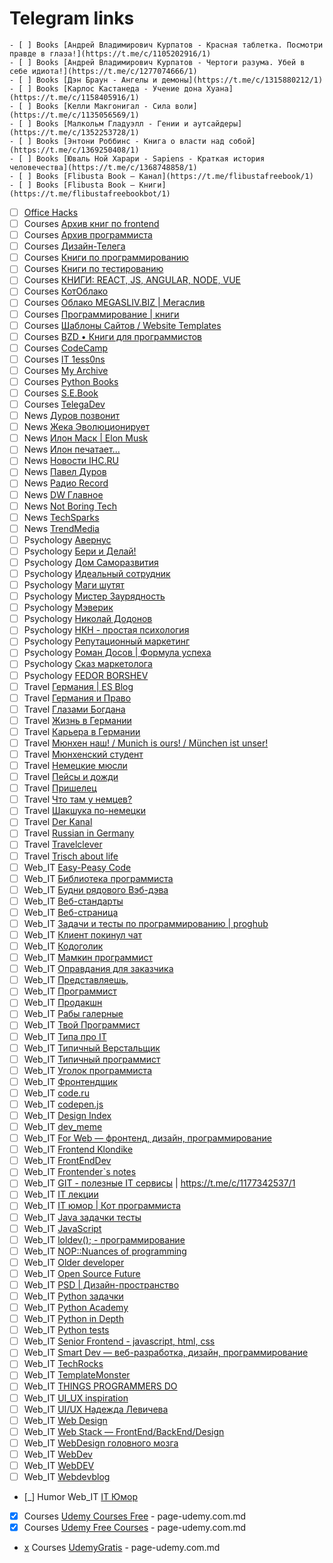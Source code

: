 # Telegram links

    - [ ] Books [Андрей Владимирович Курпатов - Красная таблетка. Посмотри правде в глаза!](https://t.me/c/1105202916/1)
    - [ ] Books [Андрей Владимирович Курпатов - Чертоги разума. Убей в себе идиота!](https://t.me/c/1277074666/1)
    - [ ] Books [Дэн Браун - Ангелы и демоны](https://t.me/c/1315880212/1)
    - [ ] Books [Карлос Кастанеда - Учение дона Хуана](https://t.me/c/1158405916/1)
    - [ ] Books [Келли Макгонигал - Сила воли](https://t.me/c/1135056569/1)
    - [ ] Books [Малкольм Гладуэлл - Гении и аутсайдеры](https://t.me/c/1352253728/1)
    - [ ] Books [Энтони Роббинс - Книга о власти над собой](https://t.me/c/1369250408/1)
    - [ ] Books [Юваль Ной Харари - Sapiens - Краткая история человечества](https://t.me/c/1368748858/1)
    - [ ] Books [Flibusta Book — Канал](https://t.me/flibustafreebook/1)
    - [ ] Books [Flibusta Book — Книги](https://t.me/flibustafreebookbot/1)

- [ ] [Office Hacks](https://t.me/hacks_office)
- [ ] Courses [Архив книг по frontend](https://t.me/frontendarchive/1)
- [ ] Courses [Архив программиста](https://t.me/techrocksarchive/1)
- [ ] Courses [Дизайн-Телега](https://t.me/design_telega/1)
- [ ] Courses [Книги по программированию](https://t.me/python_books_archive/1)
- [ ] Courses [Книги по тестированию](https://t.me/bookqa/1)
- [ ] Courses [КНИГИ: REACT, JS, ANGULAR, NODE, VUE](https://t.me/frontbooks/1)
- [ ] Courses [КотОблако](https://t.me/slifcloud/1)
- [ ] Courses [Облако MEGASLIV.BIZ | Мегаслив](https://t.me/cloudcourse/1)
- [ ] Courses [Программирование | книги](https://t.me/it_boooks/1)
- [ ] Courses [Шаблоны Сайтов / Website Templates](https://t.me/templatesite/1)
- [ ] Courses [BZD • Книги для программистов](https://t.me/bzd_channel/1)
- [ ] Courses [CodeCamp](https://t.me/campcode/1)
- [ ] Courses [IT 1ess0ns](https://t.me/IT_1ess0ns/1)
- [ ] Courses [My Archive](https://t.me/creative_archive/1)
- [ ] Courses [Python Books](https://t.me/pythonbooks/1)
- [ ] Courses [S.E.Book](https://t.me/S_E_Book)
- [ ] Courses [TelegaDev](https://t.me/telegadev/1)
- [ ] News [Дуров позвонит](https://t.me/DurovTV/1)
- [ ] News [Жека Эволюционирует](https://t.me/ono_tebya_sozhret/1)
- [ ] News [Илон Маск | Elon Musk](https://t.me/elonmusk_ru/1)
- [ ] News [Илон печатает...](https://t.me/Muskich/1)
- [ ] News [Новости IHC.RU](https://t.me/ihc_ru/1)
- [ ] News [Павел Дуров](https://t.me/durov_russia/1)
- [ ] News [Радио Record](https://t.me/radiorecord/1)
- [ ] News [DW Главное](https://t.me/dwglavnoe/1)
- [ ] News [Not Boring Tech](https://t.me/notboring_tech/1)
- [ ] News [TechSparks](https://t.me/techsparks/1)
- [ ] News [TrendMedia](https://t.me/TrendMediaChannel/1)
- [ ] Psychology [Авернус](https://t.me/avernuslab/1)
- [ ] Psychology [Бери и Делай!](https://t.me/energia_uspexa/1)
- [ ] Psychology [Дом Саморазвития](https://t.me/domsamorazvitiya/1)
- [ ] Psychology [Идеальный сотрудник](https://t.me/russiaHH/1)
- [ ] Psychology [Маги шутят](https://t.me/bash_mag/1)
- [ ] Psychology [Мистер Заурядность](https://t.me/mrzauryadnost/1)
- [ ] Psychology [Мэверик](https://t.me/freeman365/1)
- [ ] Psychology [Николай Додонов](https://t.me/n_dodonov/1)
- [ ] Psychology [НКН - простая психология](https://t.me/nkn_psi/1)
- [ ] Psychology [Репутационный маркетинг](https://t.me/reputant/1)
- [ ] Psychology [Роман Досов | Формула успеха](https://t.me/romandosov_blog/1)
- [ ] Psychology [Сказ маркетолога](https://t.me/moj_marketing/1)
- [ ] Psychology [FEDOR BORSHEV](https://t.me/pmdaily/1)
- [ ] Travel [Германия | ES Blog](https://t.me/es_blog/1)
- [ ] Travel [Германия и Право](https://t.me/gratis_recht/1)
- [ ] Travel [Глазами Богдана](https://t.me/bogdandevisu/1)
- [ ] Travel [Жизнь в Германии](https://t.me/lifegermany/1)
- [ ] Travel [Карьера в Германии](https://t.me/ingermany/1)
- [ ] Travel [Мюнхен наш! / Munich is ours! / München ist unser!](https://t.me/munichIsOur/1)
- [ ] Travel [Мюнхенский студент](https://t.me/munich_student/1)
- [ ] Travel [Немецкие мюсли](https://t.me/nemusli/1)
- [ ] Travel [Пейсы и дожди](https://t.me/pasesandsand/1)
- [ ] Travel [Пришелец](https://t.me/rusdeutschland/1)
- [ ] Travel [Что там у немцев?](https://t.me/dwrussian/1)
- [ ] Travel [Шакшука по-немецки](https://t.me/shakshuka_de/1)
- [ ] Travel [Der Kanal](https://t.me/austriakanal/1)
- [ ] Travel [Russian in Germany](https://t.me/survival_bias/1)
- [ ] Travel [Travelclever](https://t.me/travelclever/1)
- [ ] Travel [Trisch about life](https://t.me/trischme/1)
- [ ] Web_IT [Easy-Peasy Code](https://t.me/easypeasycode/1)
- [ ] Web_IT [Библиотека программиста](https://t.me/proglibrary/1)
- [ ] Web_IT [Будни рядового Вэб-дэва](https://t.me/vebdev/1)
- [ ] Web_IT [Веб-стандарты](https://t.me/webstandards_ru/1)
- [ ] Web_IT [Веб-страница](https://t.me/tproger_web/1)
- [ ] Web_IT [Задачи и тесты по программированию | proghub](https://t.me/prog_hub/1)
- [ ] Web_IT [Клиент покинул чат](https://t.me/clientochat/1)
- [ ] Web_IT [Кодоголик](https://t.me/kodogolik/1)
- [ ] Web_IT [Мамкин программист](https://t.me/mamprog/1)
- [ ] Web_IT [Оправдания для заказчика](https://t.me/olegizvini/1)
- [ ] Web_IT [Представляешь,](https://t.me/your_tech/1)
- [ ] Web_IT [Программист](https://t.me/progeri/1)
- [ ] Web_IT [Продакшн](https://t.me/prod_one/1)
- [ ] Web_IT [Рабы галерные](https://t.me/rabynagalerah/1)
- [ ] Web_IT [Твой Программист](https://t.me/u_programmer/1)
- [ ] Web_IT [Типа про IT](https://t.me/tipaproit/1)
- [ ] Web_IT [Типичный Верстальщик](https://t.me/tpverstak/1)
- [ ] Web_IT [Типичный программист](https://t.me/tproger_official/1)
- [ ] Web_IT [Уголок программиста](https://t.me/conhum/1)
- [ ] Web_IT [Фронтендщик](https://t.me/frontendshik/1)
- [ ] Web_IT [code.ru](https://t.me/code_ru/1)
- [ ] Web_IT [codepen.js](https://t.me/codepen_js/1)
- [ ] Web_IT [Design Index](https://t.me/designindex/1)
- [ ] Web_IT [dev_meme](https://t.me/dev_meme/1)
- [ ] Web_IT [For Web — фронтенд, дизайн, программирование](https://t.me/forwebdev/1)
- [ ] Web_IT [Frontend Klondike](https://t.me/frontend_klondike/1)
- [ ] Web_IT [FrontEndDev](https://t.me/front_end_dev/1)
- [ ] Web_IT [Frontender`s notes](https://t.me/frontendnoteschannel/1)
- [ ] Web_IT [GIT - полезные IT сервисы](https://t.me/gitservices/1) | <https://t.me/c/1177342537/1>
- [ ] Web_IT [IT лекции](https://t.me/itlecture/1)
- [ ] Web_IT [IT юмор | Кот программиста](https://t.me/cat_prog/1)
- [ ] Web_IT [Java задачки тесты](https://t.me/javaquize/1)
- [ ] Web_IT [JavaScript](https://t.me/we_use_js/1)
- [ ] Web_IT [loldev(); - программирование](https://t.me/loldev/1)
- [ ] Web_IT [NOP::Nuances of programming](https://t.me/nuancesprog/1)
- [ ] Web_IT [Older developer](https://t.me/olddeveloper/1)
- [ ] Web_IT [Open Source Future](https://t.me/opensourcefuture/1)
- [ ] Web_IT [PSD | Дизайн-пространство](https://t.me/psd_eu/1)
- [ ] Web_IT [Python задачки](https://t.me/pythonquestions/1)
- [ ] Web_IT [Python Academy](https://t.me/python_academy/1)
- [ ] Web_IT [Python in Depth](https://t.me/python_in_depth/1)
- [ ] Web_IT [Python tests](https://t.me/pythonquestion/1)
- [ ] Web_IT [Senior Frontend - javascript, html, css](https://t.me/seniorFront/1)
- [ ] Web_IT [Smart Dev — веб-разработка, дизайн, программирование](https://t.me/smart_dev/1)
- [ ] Web_IT [TechRocks](https://t.me/techrocks/1)
- [ ] Web_IT [TemplateMonster](https://t.me/templatemonsterRU/1)
- [ ] Web_IT [THINGS PROGRAMMERS DO](https://t.me/thingsprogrammersdo/1)
- [ ] Web_IT [UI_UX inspiration](https://t.me/uiux_design/1)
- [ ] Web_IT [UI/UX Надежда Левичева](https://t.me/designertyt/1)
- [ ] Web_IT [Web Design](https://t.me/webdesigndaily/1)
- [ ] Web_IT [Web Stack — FrontEnd/BackEnd/Design](https://t.me/web_stack/1)
- [ ] Web_IT [WebDesign головного мозга](https://t.me/brainwebdesign/1)
- [ ] Web_IT [WebDev](https://t.me/web_dev_humor/1)
- [ ] Web_IT [WebDEV](https://t.me/webb_dev/1)
- [ ] Web_IT [Webdevblog](https://t.me/webdevblogru/1)
- [_] Humor Web_IT [IT Юмор](https://t.me/ithumor/112)
- [x] Courses [Udemy Courses Free](https://t.me/udemycoursesfree/11274) - page-udemy.com.md
- [x] Courses [Udemy Free Courses](https://t.me/CourseTime/3953) - page-udemy.com.md
- [x](DEAD) Courses [UdemyGratis](https://t.me/UdemyGratis/19767) - page-udemy.com.md
